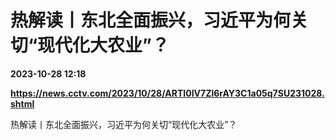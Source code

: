 # 热解读丨东北全面振兴，习近平为何关切“现代化大农业”？

**2023-10-28 12:18**

**https://news.cctv.com/2023/10/28/ARTI0IV7Zl6rAY3C1a05q7SU231028.shtml**

热解读丨东北全面振兴，习近平为何关切“现代化大农业”？